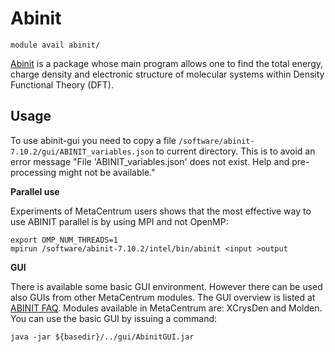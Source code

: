 # Abinit

    module avail abinit/

[Abinit](https://www.abinit.org/doc) is a package whose main program allows one to find the total energy, charge density and electronic structure of molecular systems within Density Functional Theory (DFT).

## Usage

To use abinit-gui you need to copy a file `/software/abinit-7.10.2/gui/ABINIT_variables.json` to current directory. This is to avoid an error message "File 'ABINIT\_variables.json' does not exist. Help and pre-processing might not be available." 

**Parallel use**

Experiments of MetaCentrum users shows that the most effective way to use ABINIT parallel is by using MPI and not OpenMP:

    export OMP_NUM_THREADS=1
    mpirun /software/abinit-7.10.2/intel/bin/abinit <input >output

**GUI**

There is available some basic GUI environment. However there can be used also GUIs from other MetaCentrum modules. The GUI overview is listed at [ABINIT FAQ](http://src.gnu-darwin.org/ports/science/abinit/work/abinit-5.2.4/doc/users/FAQ.html#GUI). Modules available in MetaCentrum are: XCrysDen and Molden. You can use the basic GUI by issuing a command:

    java -jar ${basedir}/../gui/AbinitGUI.jar

